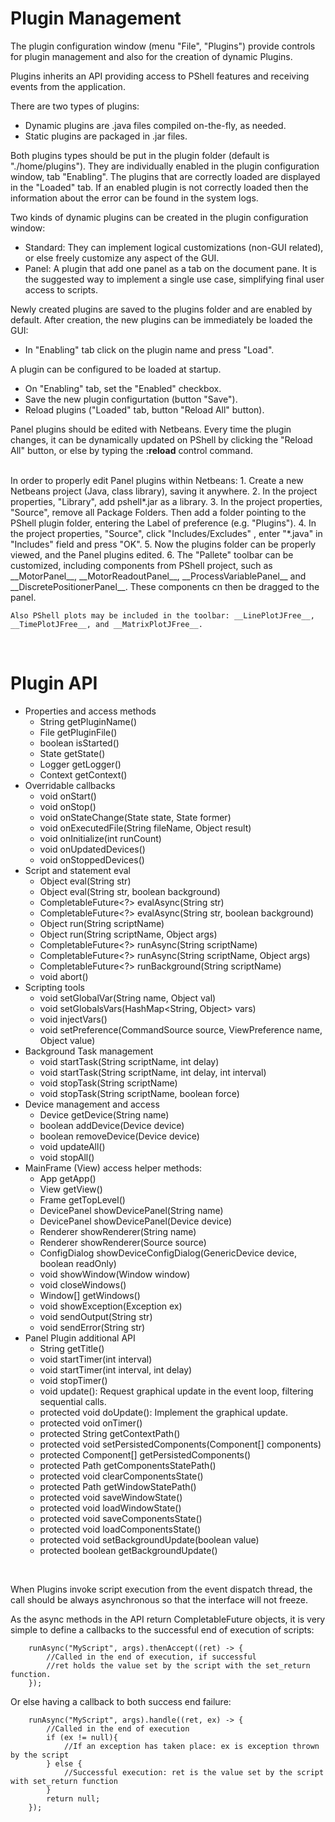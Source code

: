 # Plugin Management

The plugin configuration window (menu "File", "Plugins") provide controls for plugin management 
and also for the creation of dynamic Plugins. 

Plugins inherits an API providing access to PShell features and receiving events
from the application. 

There are two types of plugins:

 * Dynamic plugins are .java files compiled on-the-fly, as needed.
 * Static plugins are packaged in .jar files.


Both plugins types should be put in the plugin folder (default is "./home/plugins"). They are individually enabled 
in the plugin configuration window, tab "Enabling". The plugins that are correctly loaded are displayed in the "Loaded" tab.
If an enabled plugin is not correctly loaded then the information about the error can be found in the system logs.

Two kinds of dynamic plugins can be created in the plugin configuration window:

 * Standard: They can implement logical customizations (non-GUI related), or else freely customize any aspect of the GUI.
 * Panel: A plugin that add one panel as a tab on the document pane. It is the suggested way to implement
   a single use case, simplifying final user access to scripts. 

Newly created plugins are saved to the plugins folder and are enabled by default. 
After creation, the new plugins can be immediately be loaded the GUI:

 * In "Enabling" tab click on the plugin name and press "Load".

A plugin can be configured to be loaded at startup. 
  
 * On "Enabling" tab, set the "Enabled" checkbox.
 * Save the new plugin configurtation (button "Save").
 * Reload plugins ("Loaded" tab, button "Reload All" button).

Panel plugins should be edited with Netbeans. Every time the plugin changes, it can be dynamically updated on
PShell by clicking the "Reload All" button, or else by typing the __:reload__ control command.

<br>
In order to properly edit Panel plugins within Netbeans:
 1. Create a new Netbeans project (Java, class library), saving it anywhere.
 2. In the project properties, "Library", add pshell*.jar as a library.
 3. In the project properties, "Source", remove all Package Folders. Then add a folder pointing to the PShell
    plugin folder, entering the Label of preference (e.g. "Plugins").
 4. In the project properties, "Source", click "Includes/Excludes" , enter "*.java" in "Includes" field 
    and press "OK".
 5. Now the plugins folder can be properly viewed, and the Panel plugins edited. 
 6. The "Pallete" toolbar can be customized, including components from PShell project, such as __MotorPanel__, 
    __MotorReadoutPanel__, __ProcessVariablePanel__ and __DiscretePositionerPanel__. 
    These components cn then be dragged to the panel.
 
    Also PShell plots may be included in the toolbar: __LinePlotJFree__, __TimePlotJFree__, and __MatrixPlotJFree__.
<br>



# Plugin API
 * Properties and access methods
    - String getPluginName() 
    - File getPluginFile() 
    - boolean isStarted() 
    - State getState() 
    - Logger getLogger()
    - Context getContext()
 * Overridable callbacks
    - void onStart()
    - void onStop()
    - void onStateChange(State state, State former)
    - void onExecutedFile(String fileName, Object result)
    - void onInitialize(int runCount)
    - void onUpdatedDevices() 
    - void onStoppedDevices() 
 * Script and statement eval
    - Object eval(String str)
    - Object eval(String str, boolean background)
    - CompletableFuture<?> evalAsync(String str)
    - CompletableFuture<?> evalAsync(String str, boolean background)
    - Object run(String scriptName)
    - Object run(String scriptName, Object args) 
    - CompletableFuture<?> runAsync(String scriptName)
    - CompletableFuture<?> runAsync(String scriptName, Object args) 
    - CompletableFuture<?> runBackground(String scriptName)
    - void abort()
 * Scripting tools
    - void setGlobalVar(String name, Object val) 
    - void setGlobalsVars(HashMap<String, Object> vars)
    - void injectVars()
    - void setPreference(CommandSource source, ViewPreference name, Object value)
 * Background Task management
    - void startTask(String scriptName, int delay)
    - void startTask(String scriptName, int delay, int interval)
    - void stopTask(String scriptName)
    - void stopTask(String scriptName, boolean force)
 * Device management and access
    - Device getDevice(String name)
    - boolean addDevice(Device device) 
    - boolean removeDevice(Device device) 
    - void updateAll()
    - void stopAll()
 * MainFrame (View) access helper methods:
    - App getApp()  
    - View getView() 
    - Frame getTopLevel() 
    - DevicePanel showDevicePanel(String name)
    - DevicePanel showDevicePanel(Device device)
    - Renderer showRenderer(String name)
    - Renderer showRenderer(Source source)
    - ConfigDialog showDeviceConfigDialog(GenericDevice device, boolean readOnly)
    - void showWindow(Window window)
    - void closeWindows()
    - Window[] getWindows()
    - void showException(Exception ex)
    - void sendOutput(String str)
    - void sendError(String str)
 * Panel Plugin additional API
    - String getTitle() 
    - void startTimer(int interval) 
    - void startTimer(int interval, int delay)
    - void stopTimer()
    - void update(): Request graphical update in the event loop, filtering sequential calls.
    - protected void doUpdate(): Implement the graphical update.
    - protected void onTimer()
    - protected String getContextPath()
    - protected void setPersistedComponents(Component[] components)
    - protected Component[] getPersistedComponents()
    - protected Path getComponentsStatePath()
    - protected void clearComponentsState()
    - protected Path getWindowStatePath()
    - protected void saveWindowState()
    - protected void loadWindowState()
    - protected void saveComponentsState()
    - protected void loadComponentsState()
    - protected void setBackgroundUpdate(boolean value)
    - protected boolean getBackgroundUpdate()
<br>


When Plugins invoke script execution from the event dispatch thread, the call should be 
always asynchronous so that the interface will not freeze.

As the async methods in the API return CompletableFuture objects, it is very simple to 
define a callbacks to the successful end of execution of scripts:


```
    runAsync("MyScript", args).thenAccept((ret) -> {                
        //Called in the end of execution, if successful
        //ret holds the value set by the script with the set_return function.
    });
```


Or else having a callback to both success end failure:


```
    runAsync("MyScript", args).handle((ret, ex) -> {
        //Called in the end of execution
        if (ex != null){
            //If an exception has taken place: ex is exception thrown by the script
        } else {
            //Successful execution: ret is the value set by the script with set_return function
        }
        return null;
    });  
```

